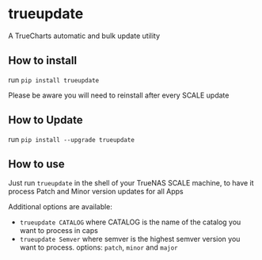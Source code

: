 # trueupdate
A TrueCharts automatic and bulk update utility

## How to install

run `pip install trueupdate`

Please be aware you will need to reinstall after every SCALE update

## How to Update

run `pip install --upgrade trueupdate`

## How to use

Just run `trueupdate` in the shell of your TrueNAS SCALE machine, to have it process Patch and Minor version updates for all Apps

Additional options are available:

- `trueupdate CATALOG` where CATALOG is the name of the catalog you want to process in caps
- `trueupdate Semver` where semver is the highest semver version you want to process. options: `patch`, `minor` and `major`